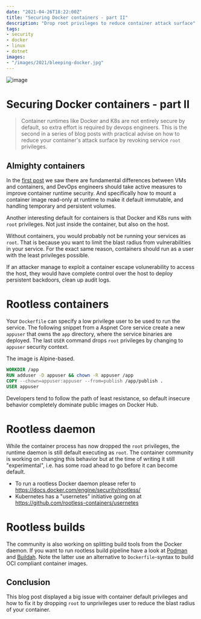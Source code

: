 ```yaml
---
date: "2021-04-26T18:22:00Z"
title: "Securing Docker containers - part II"
description: "Drop root privileges to reduce container attack surface"
tags:
- security
- docker
- linux
- dotnet
images:
- "/images/2021/bleeping-docker.jpg"
---
```


![image](/images/2021/bleeping-docker.jpg)

# Securing Docker containers - part II

> Container runtimes like Docker and K8s are not entirely secure by default, so extra effort is required by devops engineers. 
> This is the second in a series of blog posts with practical advise on how to reduce your container's attack surface by revoking service `root` privileges.

## Almighty containers

In the [first post](/post/2021/securing-docker-containers-1/) we saw there are fundamental differences between VMs and 
containers, and DevOps engineers should take active measures to improve container runtime security. And specifically 
how to mount a container image read-only at runtime to make it default immutable, and handling temporary and persistent 
volumes.

Another interesting default for containers is that Docker and K8s runs with `root` privileges. Not just inside the 
container, but also on the host. 

Without containers, you would probably not be running your services as `root`. That is because you want to limit the 
blast radius from vulnerabilities in your service. For the exact same reason, containers should run as a user with the 
least privileges possible. 

If an attacker manage to exploit a container escape volunerability to access the host, they would have complete control 
over the host to deploy persistent backdoors, clean up audit logs. 

# Rootless containers

Your `Dockerfile` can specify a low privilege user to be used to run the service. The following snippet from a 
Aspnet Core service create a new `appuser` that owns the `app` directory, where the service binaries are deployed. The 
last `USER` command drops `root` privileges by changing to `appuser` security context.

The image is Alpine-based.

```dockerfile
WORKDIR /app
RUN adduser -D appuser && chown -R appuser /app 
COPY --chown=appuser:appuser --from=publish /app/publish .
USER appuser
```

Developers tend to follow the path of least resistance, so default insecure behavior completely dominate public images 
on Docker Hub.   

# Rootless daemon

While the container process has now dropped the `root` privileges, the runtime daemon is still default executing as 
`root`. The container community is working on changing this behavior but at the time of writing it still "experimental",
i.e. has some road ahead to go before it can become default. 

- To run a rootless Docker daemon please refer to https://docs.docker.com/engine/security/rootless/
- Kubernetes has a "usernetes" initiative going on at https://github.com/rootless-containers/usernetes

# Rootless builds

The community is also working on splitting build tools from the Docker daemon. If you want to run rootless build 
pipeline have a look at [Podman](https://podman.io/) and [Buildah](https://buildah.io/). Note the latter use an 
alternative to `Dockerfile`-syntax to build OCI compliant container images.

## Conclusion

This blog post displayed a big issue with container default privileges and how to fix it by dropping `root` to 
unprivileges user to reduce the blast radius of your container.  
